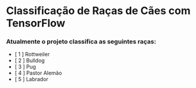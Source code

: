 # Classificação de Raças de Cães com TensorFlow
### Atualmente o projeto classifica as seguintes raças:
- [ 1 ] Rottweiler
- [ 2 ] Bulldog
- [ 3 ] Pug
- [ 4 ] Pastor Alemão
- [ 5 ] Labrador